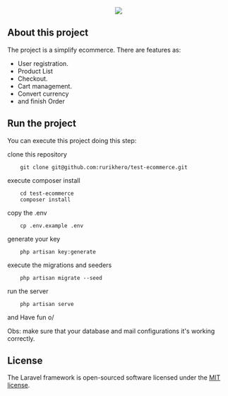 <p align="center"><img src="https://laravel.com/assets/img/components/logo-laravel.svg"></p>

## About this project

The project is a simplify ecommerce. There are features as:
- User registration.
- Product List
- Checkout.
- Cart management.
- Convert currency
- and finish Order

## Run the project

You can execute this project doing this step:

clone this repository
```
    git clone git@github.com:rurikhero/test-ecommerce.git
```
execute composer install

```
    cd test-ecommerce
    composer install
```
copy the .env
```
    cp .env.example .env
```
generate your key

```
    php artisan key:generate
```

execute the migrations and seeders
```
    php artisan migrate --seed
```
run the server
```
    php artisan serve
```
and Have fun o/

Obs: make sure that your database and mail configurations it's working correctly.

## License

The Laravel framework is open-sourced software licensed under the [MIT license](http://opensource.org/licenses/MIT).
